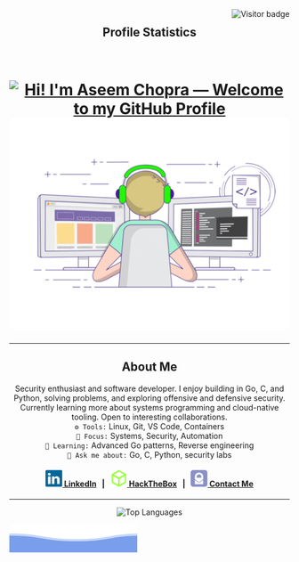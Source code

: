<img align="right" src="https://visitor-badge.laobi.icu/badge?page_id=aseemchopra25.aseemchopra25" alt="Visitor badge" loading="lazy">
<h2 align="center">Profile Statistics</h2>
<br>
<p align=center>
  <h1 align="center">
  <a href="https://github.com/aseemchopra25">
    <img src="https://readme-typing-svg.demolab.com?color=9fef00&size=30&center=true&vCenter=true&width=550&lines=Hi!+I'm+Aseem+Chopra;Welcome+to+my+Github+Profile" alt="Hi! I'm Aseem Chopra — Welcome to my GitHub Profile" loading="lazy">
    <img src="https://raw.githubusercontent.com/aseemchopra25/external-files/main/coder.gif" alt="Coder animation" loading="lazy">
  </a>
</h1>
<hr>
<h2 align="center">About Me</h2>
<p align="center">
  Security enthusiast and software developer. I enjoy building in Go, C, and Python,
  solving problems, and exploring offensive and defensive security.
  Currently learning more about systems programming and cloud-native tooling.
  Open to interesting collaborations.
  <br>
  <code>⚙️ Tools:</code> Linux, Git, VS Code, Containers
  <br>
  <code>🎯 Focus:</code> Systems, Security, Automation
  <br>
  <code>🌱 Learning:</code> Advanced Go patterns, Reverse engineering
  <br>
  <code>💬 Ask me about:</code> Go, C, Python, security labs
</p>
<h4 align="center">
  <a href="https://www.linkedin.com/in/aseemchopra/" title="LinkedIn Profile"><img width="30" src="img/linkedin.svg" alt="LinkedIn" loading="lazy"> LinkedIn</a>
  &nbsp;&nbsp;|&nbsp;&nbsp;
  <a href="https://www.hackthebox.eu/profile/23243" title="HackTheBox Profile"><img width="30" src="img/htb.svg" alt="Hack The Box" loading="lazy"> HackTheBox</a>
  &nbsp;&nbsp;|&nbsp;&nbsp;
  <a href="mailto:aseemchopra@protonmail.com" title="Protonmail"><img width="30" src="img/protonmail.svg" alt="Protonmail" loading="lazy"> Contact Me</a>
</h4>
<hr>
<p align="center">
  <img alt="Top Languages" src="https://github-readme-stats.vercel.app/api/top-langs/?username=aseemchopra25&layout=compact&theme=radical&langs_count=8" height="160" loading="lazy">
</p>
<img align="center" src="https://raw.githubusercontent.com/aseemchopra25/external-files/main/bottom_header.svg" alt="Decorative footer banner" loading="lazy">
